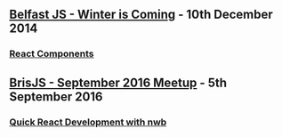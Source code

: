 ## [Belfast JS - Winter is Coming](http://www.meetup.com/Belfast-JS/events/218590809/) - 10th December 2014

### [React Components](http://insin.github.io/talks/belfast-js-2014-12)

## [BrisJS - September 2016 Meetup](http://www.meetup.com/BrisJS/events/233032056/) - 5th September 2016

### [Quick React Development with nwb](http://insin.github.io/talks/bris-js-2016-09)
